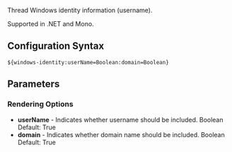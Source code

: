 Thread Windows identity information (username). 

Supported in .NET and Mono.

## Configuration Syntax
```
${windows-identity:userName=Boolean:domain=Boolean}
```

## Parameters
### Rendering Options
* **userName** - Indicates whether username should be included. Boolean Default: True
* **domain** - Indicates whether domain name should be included. Boolean Default: True